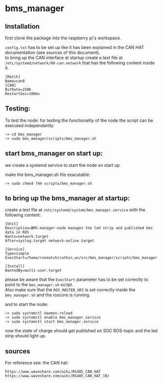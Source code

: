 # bms_manager

## Installation
first clone the package into the raspberry pi's workspace. 

`config.txt` has to be set up like it has been explained in the CAN HAT documentation (see sources of this document).   
to bring up the CAN interface at startup create a text file at `/etc/systemd/network/80-can.network`
that has the following content inside it.


	[Match]
	Name=can0
	[CAN]
	BitRate=250K
	RestartSec=100ms


## Testing: 
To test the node:
for testing the functionality of the node the script can be executed independantly: 

	~> cd bms_manager
	~> sudo bms_manager/scripts/bms_manager.sh

## start bms_manager on start up: 
we create a systemd service to start the node on start up. 

make the bms_manager.sh file exacutable: 

	~> sudo chmod 744 scripts/bms_manager.sh

## to bring up the bms_manager at startup: 
create a text file at `/etc/systemd/system/bms_manager.service` with the following content: 


	[Unit]
	Description=BMS-manager-node manages the led strip and published bms data in ROS  
	Wants=network.target
	After=syslog.target network-online.target

	[Service]
	Type=simple
	ExecStart=/home/rosmatch/catkin_ws/src/bms_manager/scripts/bms_manager.sh

	[Install]
	WantedBy=multi-user.target


please be aware that the `ExecStart` parameter has to be set correctly to point to the `bms_manager.sh` script.  
Also make sure that the `ROS_MASTER_URI` is set correctly inside the `bms_manager.sh` and the roscore is running. 

and to start the node: 

	~> sudo systemctl daemon-reload 
	~> sudo systemctl enable bms_manager.service
	~> sudo systemctl start bms_manager.service

now the state of charge should get published on SOC ROS-topic and the led strip should light up.


## sources
For reference see: 
the CAN hat:

	https://www.waveshare.com/wiki/RS485_CAN_HAT
	https://www.waveshare.com/wiki/RS485_CAN_HAT_(B)

 

